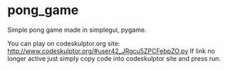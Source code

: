 # pong_game
Simple pong game made in simplegui, pygame.

You can play on codeskulptor.org site: http://www.codeskulptor.org/#user42_JRgcu5ZPCFebpZO.py
If link no longer active just simply copy code into codeskulptor site and press run.
